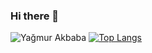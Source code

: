 ### Hi there 👋

![Yağmur Akbaba](https://github-readme-stats.vercel.app/api?username=YagmurAkbaba&show_icons=true&theme=highcontrast&bg_color=00000000)
[![Top Langs](https://github-readme-stats.vercel.app/api/top-langs/?username=YagmurAkbaba&show_icons=true&theme=highcontrast&bg_color=00000000&layout=compact)](https://github.com/YagmurAkbaba/github-readme-stats)
